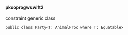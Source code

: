 #### pkooprogwswift2


constraint generic class
```
public class Party<T: AnimalProc where T: Equatable>
```
